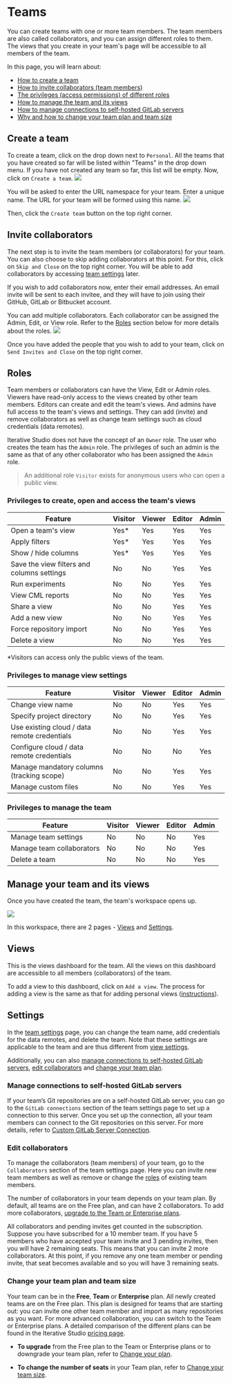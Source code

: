 # Teams

You can create teams with one or more team members. The team members are also
called collaborators, and you can assign different roles to them. The views that
you create in your team's page will be accessible to all members of the team.

In this page, you will learn about:

- [How to create a team](#create-a-team)
- [How to invite collaborators (team members)](#invite-collaborators)
- [The privileges (access permissions) of different roles](#roles)
- [How to manage the team and its views](#manage-your-team-and-its-views)
- [How to manage connections to self-hosted GitLab servers](#manage-connections-to-self-hosted-gitlab-servers)
- [Why and how to change your team plan and team size](#change-your-team-plan-and-team-size)

## Create a team

To create a team, click on the drop down next to `Personal`. All the teams that
you have created so far will be listed within "Teams" in the drop down menu. If
you have not created any team so far, this list will be empty. Now, click on
`Create a team`. ![](https://static.iterative.ai/img/studio/team_create.png)

You will be asked to enter the URL namespace for your team. Enter a unique name.
The URL for your team will be formed using this name.
![](https://static.iterative.ai/img/studio/team_enter_name.png)

Then, click the `Create team` button on the top right corner.

## Invite collaborators

The next step is to invite the team members (or collaborators) for your team.
You can also choose to skip adding collaborators at this point. For this, click
on `Skip and Close` on the top right corner. You will be able to add
collaborators by accessing [team settings] later.

If you wish to add collaborators now, enter their email addresses. An email
invite will be sent to each invitee, and they will have to join using their
GitHub, GitLab or Bitbucket account.

You can add multiple collaborators. Each collaborator can be assigned the Admin,
Edit, or View role. Refer to the [Roles](#roles) section below for more details
about the roles. ![](https://static.iterative.ai/img/studio/team_roles.png)

Once you have added the people that you wish to add to your team, click on
`Send Invites and Close` on the top right corner.

[team settings]: /doc/studio/user-guide/teams#settings

## Roles

Team members or collaborators can have the View, Edit or Admin roles. Viewers
have read-only access to the views created by other team members. Editors can
create and edit the team's views. And admins have full access to the team's
views and settings. They can add (invite) and remove collaborators as well as
change team settings such as cloud credentials (data remotes).

Iterative Studio does not have the concept of an `Owner` role. The user who
creates the team has the `Admin` role. The privileges of such an admin is the
same as that of any other collaborator who has been assigned the `Admin` role.

> An additional role `Visitor` exists for anonymous users who can open a public
> view.

### Privileges to create, open and access the team's views

| Feature                                    | Visitor | Viewer | Editor | Admin |
| ------------------------------------------ | ------- | ------ | ------ | ----- |
| Open a team's view                         | Yes\*   | Yes    | Yes    | Yes   |
| Apply filters                              | Yes\*   | Yes    | Yes    | Yes   |
| Show / hide columns                        | Yes\*   | Yes    | Yes    | Yes   |
| Save the view filters and columns settings | No      | No     | Yes    | Yes   |
| Run experiments                            | No      | No     | Yes    | Yes   |
| View CML reports                           | No      | No     | Yes    | Yes   |
| Share a view                               | No      | No     | Yes    | Yes   |
| Add a new view                             | No      | No     | Yes    | Yes   |
| Force repository import                    | No      | No     | Yes    | Yes   |
| Delete a view                              | No      | No     | Yes    | Yes   |

\*Visitors can access only the public views of the team.

### Privileges to manage view settings

| Feature                                      | Visitor | Viewer | Editor | Admin |
| -------------------------------------------- | ------- | ------ | ------ | ----- |
| Change view name                             | No      | No     | Yes    | Yes   |
| Specify project directory                    | No      | No     | Yes    | Yes   |
| Use existing cloud / data remote credentials | No      | No     | Yes    | Yes   |
| Configure cloud / data remote credentials    | No      | No     | No     | Yes   |
| Manage mandatory columns (tracking scope)    | No      | No     | Yes    | Yes   |
| Manage custom files                          | No      | No     | Yes    | Yes   |

### Privileges to manage the team

| Feature                   | Visitor | Viewer | Editor | Admin |
| ------------------------- | ------- | ------ | ------ | ----- |
| Manage team settings      | No      | No     | No     | Yes   |
| Manage team collaborators | No      | No     | No     | Yes   |
| Delete a team             | No      | No     | No     | Yes   |

## Manage your team and its views

Once you have created the team, the team's workspace opens up.

![](https://static.iterative.ai/img/studio/team_page_v3.png)

In this workspace, there are 2 pages - [Views](#views) and
[Settings](#settings).

## Views

This is the views dashboard for the team. All the views on this dashboard are
accessible to all members (collaborators) of the team.

To add a view to this dashboard, click on `Add a view`. The process for adding a
view is the same as that for adding personal views
([instructions](/doc/studio/user-guide/views/create-view)).

## Settings

In the [team settings] page, you can change the team name, add credentials for
the data remotes, and delete the team. Note that these settings are applicable
to the team and are thus different from
[view settings](/doc/studio/user-guide/views/view-settings).

Additionally, you can also
[manage connections to self-hosted GitLab servers](#manage-connections-to-self-hosted-gitlab-servers),
[edit collaborators](#edit-collaborators) and
[change your team plan](#change-your-team-plan).

### Manage connections to self-hosted GitLab servers

If your team’s Git repositories are on a self-hosted GitLab server, you can go
to the `GitLab connections` section of the team settings page to set up a
connection to this server. Once you set up the connection, all your team members
can connect to the Git repositories on this server. For more details, refer to
[Custom GitLab Server Connection](/doc/studio/user-guide/connect-custom-gitlab-server).

### Edit collaborators

To manage the collaborators (team members) of your team, go to the
`Collaborators` section of the team settings page. Here you can invite new team
members as well as remove or change the [roles](#roles) of existing team
members.

The number of collaborators in your team depends on your team plan. By default,
all teams are on the Free plan, and can have 2 collaborators. To add more
collaborators,
[upgrade to the Team or Enterprise plans](#change-your-team-plan).

All collaborators and pending invites get counted in the subscription. Suppose
you have subscribed for a 10 member team. If you have 5 members who have
accepted your team invite and 3 pending invites, then you will have 2 remaining
seats. This means that you can invite 2 more collaborators. At this point, if
you remove any one team member or pending invite, that seat becomes available
and so you will have 3 remaining seats.

### Change your team plan and team size

Your team can be in the **Free**, **Team** or **Enterprise** plan. All newly
created teams are on the Free plan. This plan is designed for teams that are
starting out: you can invite one other team member and import as many
repositories as you want. For more advanced collaboration, you can switch to the
Team or Enterprise plans. A detailed comparison of the different plans can be
found in the Iterative Studio
[pricing page](https://studio.iterative.ai/pricing).

- **To upgrade** from the Free plan to the Team or Enterprise plans or to
  downgrade your team plan, refer to
  [Change your plan](/doc/studio/user-guide/change-team-plan-and-size#change-your-team-plan).

- **To change the number of seats** in your Team plan, refer to
  [Change your team size](/doc/studio/user-guide/change-team-plan-and-size#change-your-team-size).
